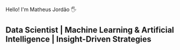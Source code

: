 Hello! I'm Matheus Jordão 🖐️

<div class="markdown-heading" dir="auto">
                                                    <h2 class="heading-element" dir="auto">Data Scientist | Machine Learning & Artificial Intelligence | Insight-Driven Strategies</h2>
                                     
